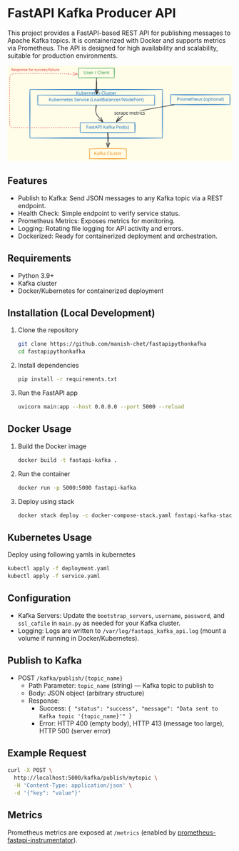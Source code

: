 # FastAPI Kafka Producer API

This project provides a FastAPI-based REST API for publishing messages to Apache Kafka topics. It is containerized with Docker and supports metrics via Prometheus. The API is designed for high availability and scalability, suitable for production environments.

![Steps](fastapi.svg)

## **Features**
- Publish to Kafka: Send JSON messages to any Kafka topic via a REST endpoint.
- Health Check: Simple endpoint to verify service status.
- Prometheus Metrics: Exposes metrics for monitoring.
- Logging: Rotating file logging for API activity and errors.
- Dockerized: Ready for containerized deployment and orchestration.

## **Requirements**
- Python 3.9+
- Kafka cluster
- Docker/Kubernetes for containerized deployment

## Installation (Local Development)
1. Clone the repository
   ```bash
   git clone https://github.com/manish-chet/fastapipythonkafka
   cd fastapipythonkafka
   ```
2. Install dependencies
   ```bash
   pip install -r requirements.txt
   ```
3. Run the FastAPI app
   ```bash
   uvicorn main:app --host 0.0.0.0 --port 5000 --reload
   ```

## **Docker Usage**
1. Build the Docker image
   ```bash
   docker build -t fastapi-kafka .
   ```
2. Run the container
   ```bash
   docker run -p 5000:5000 fastapi-kafka
   ```
3. Deploy using stack
   ```bash
   docker stack deploy -c docker-compose-stack.yaml fastapi-kafka-stack
   ```

## **Kubernetes Usage**
Deploy using following yamls in kubernetes

```bash
kubectl apply -f deployment.yaml
kubectl apply -f service.yaml
```


## **Configuration**
- Kafka Servers: Update the `bootstrap_servers`, `username`, `password`, and `ssl_cafile` in `main.py` as needed for your Kafka cluster.
- Logging: Logs are written to `/var/log/fastapi_kafka_api.log` (mount a volume if running in Docker/Kubernetes).


## **Publish to Kafka**
- POST `/kafka/publish/{topic_name}`
  - Path Parameter: `topic_name` (string) — Kafka topic to publish to
  - Body: JSON object (arbitrary structure)
  - Response:
    - Success: `{ "status": "success", "message": "Data sent to Kafka topic '{topic_name}'" }`
    - Error: HTTP 400 (empty body), HTTP 413 (message too large), HTTP 500 (server error)

## **Example Request**
```bash
curl -X POST \
  http://localhost:5000/kafka/publish/mytopic \
  -H 'Content-Type: application/json' \
  -d '{"key": "value"}'
```

## Metrics
Prometheus metrics are exposed at `/metrics` (enabled by [prometheus-fastapi-instrumentator](https://github.com/trallard/prometheus-fastapi-instrumentator)).

